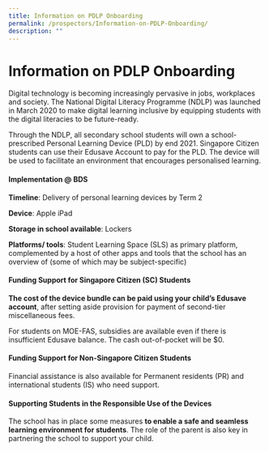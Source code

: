 ```yaml
---
title: Information on PDLP Onboarding
permalink: /prospectors/Information-on-PDLP-Onboarding/
description: ""
---
```

Information on PDLP Onboarding
==============================

Digital technology is becoming increasingly pervasive in jobs, workplaces and society. The National Digital Literacy Programme (NDLP) was launched in March 2020 to make digital learning inclusive by equipping students with the digital literacies to be future-ready.  

  

Through the NDLP, all secondary school students will own a school-prescribed Personal Learning Device (PLD) by end 2021. Singapore Citizen students can use their Edusave Account to pay for the PLD. The device will be used to facilitate an environment that encourages personalised learning.

#### **Implementation @ BDS** 
<b>Timeline</b>: Delivery of personal learning devices by Term 2  

  

<b>Device</b>: Apple iPad  

  

<b>Storage in school available</b>: Lockers  

  

<b>Platforms/ tools</b>: Student Learning Space (SLS) as primary platform, complemented by a host of other apps and tools that the school has an overview of (some of which may be subject-specific)


#### **Funding Support for Singapore Citizen (SC) Students**

<b>The cost of the device bundle can be paid using your child’s Edusave account</b>, after setting aside provision for payment of second-tier miscellaneous fees.  

  

For students on MOE-FAS, subsidies are available even if there is insufficient Edusave balance. The cash out-of-pocket will be $0.  

  

#### **Funding Support for Non-Singapore Citizen Students**

Financial assistance is also available for Permanent residents (PR) and international students (IS) who need support.  

  

#### **Supporting Students in the Responsible Use of the Devices**

The school has in place some measures&nbsp;<b>to enable a safe and seamless learning environment for students</b>. The role of the parent is also key in partnering the school to support your child.